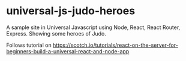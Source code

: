 # universal-js-judo-heroes
A sample site in Universal Javascript using Node, React, React Router, Express. Showing some heroes of Judo.

Follows tutorial on https://scotch.io/tutorials/react-on-the-server-for-beginners-build-a-universal-react-and-node-app

